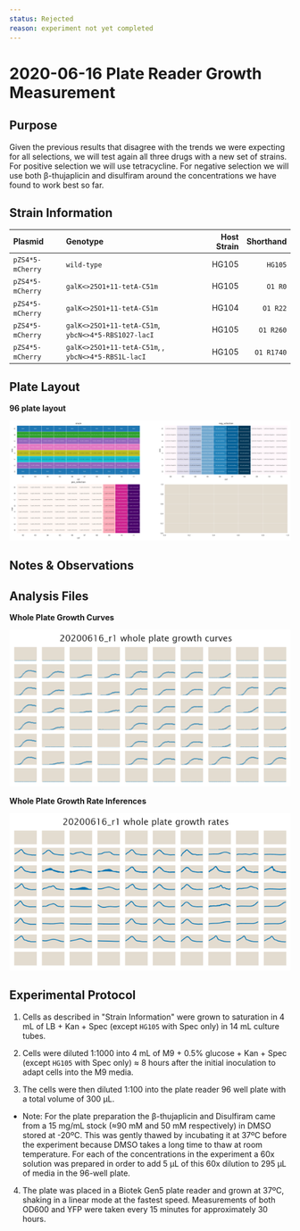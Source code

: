 ```yaml
---
status: Rejected
reason: experiment not yet completed
---
```


# 2020-06-16 Plate Reader Growth Measurement

## Purpose
Given the previous results that disagree with the trends we were expecting for
all selections, we will test again all three drugs with a new set of strains.
For positive selection we will use tetracycline. For negative selection we will
use both β-thujaplicin and disulfiram around the concentrations we have found to
work best so far.

## Strain Information

| Plasmid | Genotype | Host Strain | Shorthand |
| :------ | :------- | ----------: | --------: |
| `pZS4*5-mCherry`| `wild-type` |  HG105 |`HG105` |
| `pZS4*5-mCherry`| `galK<>25O1+11-tetA-C51m` |  HG105 |`O1 R0` |
| `pZS4*5-mCherry`| `galK<>25O1+11-tetA-C51m` |  HG104 |`O1 R22` |
| `pZS4*5-mCherry`| `galK<>25O1+11-tetA-C51m`, `ybcN<>4*5-RBS1027-lacI` |  HG105 |`O1 R260` |
| `pZS4*5-mCherry`| `galK<>25O1+11-tetA-C51m`, , `ybcN<>4*5-RBS1L-lacI` |  HG105 |`O1 R1740` |

## Plate Layout

**96 plate layout**

![plate layout](output/plate_layout.png)

## Notes & Observations


## Analysis Files

**Whole Plate Growth Curves**

![plate layout](output/growth_plate_summary.png)

**Whole Plate Growth Rate Inferences**

![plate layout](output/growth_rate_summary.png)

## Experimental Protocol

1. Cells as described in "Strain Information" were grown to saturation in 4 mL
   of LB + Kan + Spec (except `HG105` with Spec only) in 14 mL culture tubes.

2. Cells were diluted 1:1000 into 4 mL of M9 + 0.5% glucose + Kan + Spec (except
   `HG105` with Spec only) ≈ 8 hours after the initial inoculation to adapt
   cells into the M9 media.

3. The cells were then diluted 1:100 into the plate reader 96 well plate with a
   total volume of 300 µL.
    
- Note: For the plate preparation the β-thujaplicin and Disulfiram came from a
  15 mg/mL stock (≈90 mM and 50 mM respectively) in DMSO stored at -20ºC. This
  was gently thawed by incubating it at 37ºC before the experiment because DMSO
  takes a long time to thaw at room temperature. For each of the concentrations
  in the experiment a 60x solution was prepared in order to add 5 µL of this 60x
  dilution to 295 µL of media in the 96-well plate.

4. The plate was placed in a Biotek Gen5 plate reader and grown at 37ºC, shaking
   in a linear mode at the fastest speed. Measurements of both OD600 and YFP
   were taken every 15 minutes for approximately 30 hours.

